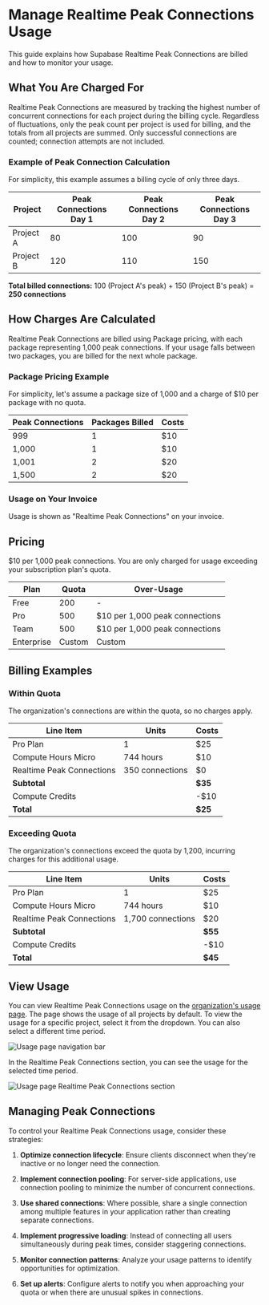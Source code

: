 # Manage Realtime Peak Connections Usage

This guide explains how Supabase Realtime Peak Connections are billed and how to monitor your usage.

## What You Are Charged For

Realtime Peak Connections are measured by tracking the highest number of concurrent connections for each project during the billing cycle. Regardless of fluctuations, only the peak count per project is used for billing, and the totals from all projects are summed. Only successful connections are counted; connection attempts are not included.

### Example of Peak Connection Calculation

For simplicity, this example assumes a billing cycle of only three days.

| Project | Peak Connections Day 1 | Peak Connections Day 2 | Peak Connections Day 3 |
| --- | --- | --- | --- |
| Project A | 80 | 100 | 90 |
| Project B | 120 | 110 | 150 |

**Total billed connections:** 100 (Project A's peak) + 150 (Project B's peak) = **250 connections**

## How Charges Are Calculated

Realtime Peak Connections are billed using Package pricing, with each package representing 1,000 peak connections. If your usage falls between two packages, you are billed for the next whole package.

### Package Pricing Example

For simplicity, let's assume a package size of 1,000 and a charge of $10 per package with no quota.

| Peak Connections | Packages Billed | Costs |
| --- | --- | --- |
| 999 | 1 | $10 |
| 1,000 | 1 | $10 |
| 1,001 | 2 | $20 |
| 1,500 | 2 | $20 |

### Usage on Your Invoice

Usage is shown as "Realtime Peak Connections" on your invoice.

## Pricing

$10 per 1,000 peak connections. You are only charged for usage exceeding your subscription plan's quota.

| Plan | Quota | Over-Usage |
| --- | --- | --- |
| Free | 200 | - |
| Pro | 500 | $10 per 1,000 peak connections |
| Team | 500 | $10 per 1,000 peak connections |
| Enterprise | Custom | Custom |

## Billing Examples

### Within Quota

The organization's connections are within the quota, so no charges apply.

| Line Item | Units | Costs |
| --- | --- | --- |
| Pro Plan | 1 | $25 |
| Compute Hours Micro | 744 hours | $10 |
| Realtime Peak Connections | 350 connections | $0 |
| **Subtotal** |  | **$35** |
| Compute Credits |  | -$10 |
| **Total** |  | **$25** |

### Exceeding Quota

The organization's connections exceed the quota by 1,200, incurring charges for this additional usage.

| Line Item | Units | Costs |
| --- | --- | --- |
| Pro Plan | 1 | $25 |
| Compute Hours Micro | 744 hours | $10 |
| Realtime Peak Connections | 1,700 connections | $20 |
| **Subtotal** |  | **$55** |
| Compute Credits |  | -$10 |
| **Total** |  | **$45** |

## View Usage

You can view Realtime Peak Connections usage on the [organization's usage page](https://supabase.com/dashboard/org/_/usage). The page shows the usage of all projects by default. To view the usage for a specific project, select it from the dropdown. You can also select a different time period.

![Usage page navigation bar](https://supabase.com/docs/img/guides/platform/usage-navbar--light.png)

In the Realtime Peak Connections section, you can see the usage for the selected time period.

![Usage page Realtime Peak Connections section](https://supabase.com/docs/img/guides/platform/usage-realtime-peak-connections--light.png)

## Managing Peak Connections

To control your Realtime Peak Connections usage, consider these strategies:

1. **Optimize connection lifecycle**: Ensure clients disconnect when they're inactive or no longer need the connection.

2. **Implement connection pooling**: For server-side applications, use connection pooling to minimize the number of concurrent connections.

3. **Use shared connections**: Where possible, share a single connection among multiple features in your application rather than creating separate connections.

4. **Implement progressive loading**: Instead of connecting all users simultaneously during peak times, consider staggering connections.

5. **Monitor connection patterns**: Analyze your usage patterns to identify opportunities for optimization.

6. **Set up alerts**: Configure alerts to notify you when approaching your quota or when there are unusual spikes in connections.
